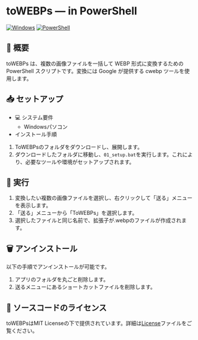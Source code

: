 # toWEBPs — in PowerShell
[![Windows](https://img.shields.io/badge/Windows-0078D6)](#) [![PowerShell](https://img.shields.io/badge/PowerShell-%235391FE.svg?logo=powershell&&logoColor=white)](#)
## 📝 概要  
toWEBPs は、複数の画像ファイルを一括して WEBP 形式に変換するための PowerShell スクリプトです。変換には Google が提供する cwebp ツールを使用します。  

## 📥 セットアップ  
- 💻 システム要件  
  - Windowsパソコン  
- インストール手順  
1. ToWEBPsのフォルダをダウンロードし、展開します。  
1. ダウンロードしたフォルダに移動し、`01_setup.bat`を実行します。これにより、必要なツールや環境がセットアップされます。  

## 🚀 実行  
1. 変換したい複数の画像ファイルを選択し、右クリックして「送る」メニューを表示します。  
1. 「送る」メニューから「ToWEBPs」を選択します。  
1. 選択したファイルと同じ名前で、拡張子が.webpのファイルが作成されます。  

## 🗑️ アンインストール  
以下の手順でアンインストールが可能です。  
1. アプリのフォルダを丸ごと削除します。  
1. 送るメニューにあるショートカットファイルを削除します。  

## 📜 ソースコードのライセンス  
toWEBPsはMIT Licenseの下で提供されています。詳細は[License](LICENSE)ファイルをご覧ください。  
